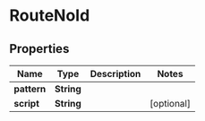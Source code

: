 # RouteNoId

## Properties
Name | Type | Description | Notes
------------ | ------------- | ------------- | -------------
**pattern** | **String** |  | 
**script** | **String** |  |  [optional]
